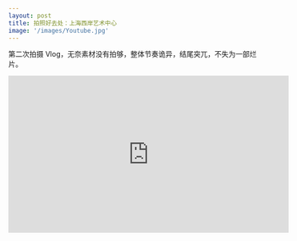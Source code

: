 ```yaml
---
layout: post
title: 拍照好去处：上海西岸艺术中心
image: '/images/Youtube.jpg'
---
```

第二次拍摄 Vlog，无奈素材没有拍够，整体节奏诡异，结尾突兀，不失为一部烂片。

<iframe width="560" height="315" src="https://www.youtube.com/embed/95UGiJxqZvg" frameborder="0" allow="accelerometer; autoplay; encrypted-media; gyroscope; picture-in-picture" allowfullscreen></iframe>
